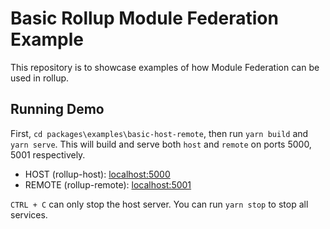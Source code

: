 # Basic Rollup Module Federation Example

This repository is to showcase examples of how Module Federation can be used in rollup.

## Running Demo
First, `cd packages\examples\basic-host-remote`, then run `yarn build` and `yarn serve`. This will build and serve both `host` and `remote` on ports 5000, 5001 respectively.

- HOST (rollup-host): [localhost:5000](http://localhost:5000/)
- REMOTE (rollup-remote): [localhost:5001](http://localhost:5001/)

`CTRL + C` can only stop the host server. You can run `yarn stop` to stop all services.
